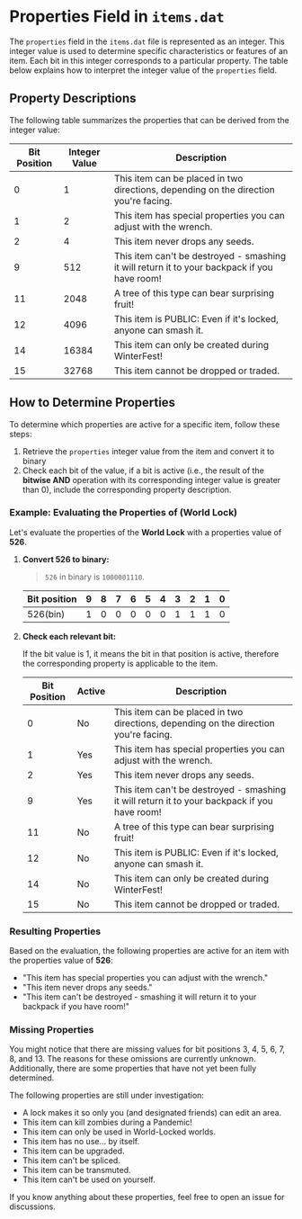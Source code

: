 # Properties Field in `items.dat`

The `properties` field in the `items.dat` file is represented as an integer. This integer value is used to determine specific characteristics or features of an item. Each bit in this integer corresponds to a particular property. The table below explains how to interpret the integer value of the `properties` field.

## Property Descriptions

The following table summarizes the properties that can be derived from the integer value:

| Bit Position | Integer Value | Description                                                                                  |
|--------------|---------------|----------------------------------------------------------------------------------------------|
| 0            | 1             | This item can be placed in two directions, depending on the direction you're facing.         |
| 1            | 2             | This item has special properties you can adjust with the wrench.                             |
| 2            | 4             | This item never drops any seeds.                                                             |
| 9            | 512           | This item can't be destroyed - smashing it will return it to your backpack if you have room! |
| 11           | 2048          | A tree of this type can bear surprising fruit!                                               |
| 12           | 4096          | This item is PUBLIC: Even if it's locked, anyone can smash it.                               |
| 14           | 16384         | This item can only be created during WinterFest!                                             |
| 15           | 32768         | This item cannot be dropped or traded.                                                       |

## How to Determine Properties

To determine which properties are active for a specific item, follow these steps:

1. Retrieve the `properties` integer value from the item and convert it to binary
2. Check each bit of the value, if a bit is active (i.e., the result of the **bitwise AND** operation with its corresponding integer value is greater than 0), include the corresponding property description.

### Example: Evaluating the Properties of **(World Lock)**
Let's evaluate the properties of the **World Lock** with a properties value of **526**.

1. **Convert 526 to binary:**  

   > `526` in binary is `1000001110`.

    | Bit position | 9 | 8 | 7 | 6 | 5 | 4 | 3 | 2 | 1 | 0 |
    |--------------|---|---|---|---|---|---|---|---|---|---|
    | 526(bin)     | 1 | 0 | 0 | 0 | 0 | 0 | 1 | 1 | 1 | 0 |

2. **Check each relevant bit:**
    
    If the bit value is 1, it means the bit in that position is active, therefore the corresponding property is applicable to the item.
    
    | Bit Position | Active  | Description                                                                                  |
    |--------------|---------|----------------------------------------------------------------------------------------------|
    | 0            |   No    | This item can be placed in two directions, depending on the direction you're facing.         |
    | 1            |   Yes   | This item has special properties you can adjust with the wrench.                             |
    | 2            |   Yes   | This item never drops any seeds.                                                             |
    | 9            |   Yes   | This item can't be destroyed - smashing it will return it to your backpack if you have room! |
    | 11           |   No    | A tree of this type can bear surprising fruit!                                               |
    | 12           |   No    | This item is PUBLIC: Even if it's locked, anyone can smash it.                               |
    | 14           |   No    | This item can only be created during WinterFest!                                             |
    | 15           |   No    | This item cannot be dropped or traded.                                                       |

### Resulting Properties
Based on the evaluation, the following properties are active for an item with the properties value of **526**:
- "This item has special properties you can adjust with the wrench."
- "This item never drops any seeds."
- "This item can't be destroyed - smashing it will return it to your backpack if you have room!"

### Missing Properties

You might notice that there are missing values for bit positions 3, 4, 5, 6, 7, 8, and 13. The reasons for these omissions are currently unknown. Additionally, there are some properties that have not yet been fully determined.

The following properties are still under investigation:

- A lock makes it so only you (and designated friends) can edit an area.
- This item can kill zombies during a Pandemic!
- This item can only be used in World-Locked worlds.
- This item has no use... by itself.
- This item can be upgraded.
- This item can't be spliced.
- This item can be transmuted.
- This item can't be used on yourself.

If you know anything about these properties, feel free to open an issue for discussions.